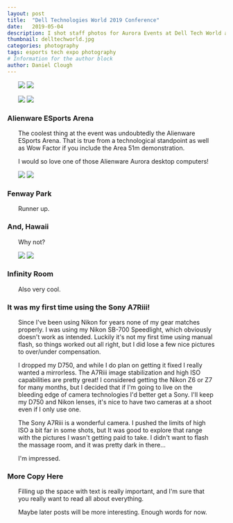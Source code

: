 ```yaml
---
layout: post
title:  "Dell Technologies World 2019 Conference"
date:   2019-05-04
description: I shot staff photos for Aurora Events at Dell Tech World at Sands Expo. These are some of the more interesting photos from the Event.
thumbnail: delltechworld.jpg
categories: photography  
tags: esports tech expo photography
# Information for the author block
author: Daniel Clough
---
```


<base target="_blank">
<style>
	blockquote {font-size:90%; font-style: italic; margin:10px; }
	h2 { font-size: 600%; text-align: center;}
	p {margin-left: 5%; margin-right: 5%;}
</style>


![](https://scontent.flas1-2.fna.fbcdn.net/v/t1.0-9/59546165_426648927893616_5914414973001400320_n.jpg?_nc_cat=106&_nc_eui2=AeEgiBC3Ase-rFq1rwogGvFiecFmKWx0tgzAcTAiS2TG8s0T0_uE9KmLXwI_qxdIVq6aPUt_NRJ0NNJcDsYB3Se70uDhvfPzzTh4pCIvIohjLg&_nc_ht=scontent.flas1-2.fna&oh=c690c9d97fa4b3c998e90974d6c3e9d2&oe=5D63EC0A#left)
![](https://scontent.flas1-2.fna.fbcdn.net/v/t1.0-9/59778009_426648284560347_3577888236388745216_n.jpg?_nc_cat=104&_nc_eui2=AeHf_ZD5n0skc1l3zIaOZ9T9uFcXSZO398kgRsc003zT-zAGq9JDyH1LCJf4fFKjsINhXdDVc68GF1ILsNBUDGDJcfcBXf5KCX5Z-3Pb4_kptw&_nc_ht=scontent.flas1-2.fna&oh=916625ee8f23db5c02efacfb2d38a4f7&oe=5D75E33F#right)

![](https://scontent.flas1-2.fna.fbcdn.net/v/t1.0-9/59022830_426647064560469_8103923772186165248_n.jpg?_nc_cat=111&_nc_eui2=AeGaMhwEUpKFSxN_NxJalPhB79okCaix13xGdxqVWwO3C_fpn2yakT2uQ9SYgH5mQrHP6-wxh1EZNn3SLjhndm-bT9PMUBG6DNKhHAGJ0BTCKA&_nc_ht=scontent.flas1-2.fna&oh=b8b8c21a6826a84eda62c105fe4e1afc&oe=5D71BC50#left)
![](https://scontent.flas1-2.fna.fbcdn.net/v/t1.0-9/57467825_426648571226985_1899250111842615296_n.jpg?_nc_cat=102&_nc_eui2=AeESffokrd2PI4x0TfwgVjXfjsfwVohslg-U9hj4og4y5gMqoUX86fRbVoo3jcTCODhR7xZWUcknri49psmmb6z1A8iiaD66EgOyX_r_hD4_0g&_nc_ht=scontent.flas1-2.fna&oh=5def3b260e14fee79d28647b8ee14e5e&oe=5D74E784#right)


### Alienware ESports Arena

The coolest thing at the event was undoubtedly the Alienware ESports Arena.
That is true from a technological standpoint as well as Wow Factor if you include the Area 51m demonstration.

I would so love one of those Alienware Aurora desktop computers!

![](https://scontent.flas1-2.fna.fbcdn.net/v/t1.0-9/59599971_426647274560448_783416410045939712_n.jpg?_nc_cat=110&_nc_eui2=AeEzhdwF_ZzOCVf786SHMnK6Po9t67G2szY_46y5ZT1mLUKSNNuDOLSE1ZaIJZx8S8rZVqpViKAnV-TuPmVPV9FjPt_jpjmHiSdbdD90ZQ6xcg&_nc_ht=scontent.flas1-2.fna&oh=ef52f9b5a419dc4a02d84d99b41e6d14&oe=5D2D74EB#left)
![](https://scontent.flas1-2.fna.fbcdn.net/v/t1.0-9/59690613_426647534560422_2799938383407742976_n.jpg?_nc_cat=105&_nc_eui2=AeHLBP9TCFU405MB4XIFSSKhONxYQPrM4BKKxQDqpNTD_z-t1itDAy4D_bNZbIL8SvB_YPMbGiThs5A-3bLtELutQdfhILQNm90lrZ53fB6NQA&_nc_ht=scontent.flas1-2.fna&oh=320d31e55bed0c9cf72003528be448a0&oe=5D2B0AA5#right)

### Fenway Park 

Runner up.

### And, Hawaii

Why not?

![](https://scontent.flas1-2.fna.fbcdn.net/v/t1.0-9/59129557_426647504560425_7964232524979240960_n.jpg?_nc_cat=105&_nc_eui2=AeFYNHJR4n6ElUK1EKReil9S4_k_M51cT5a38Alpn1Rol0iGsB3tcnmusS1F0W-B75T2tO6m-rRVgiuvpAxe9yA9YwBzl0wYGjIYqwOk20bW4w&_nc_ht=scontent.flas1-2.fna&oh=d801a9a84bc73ffd75d825ca17636178&oe=5D61DFBF#left)
![](https://scontent.flas1-2.fna.fbcdn.net/v/t1.0-9/59285598_426649007893608_7510288326134333440_n.jpg?_nc_cat=101&_nc_eui2=AeHg0bgOfZcBXw8PFMUNwfuO70yZBrcQIu9SAgOE8wyTx49qyHzzyU2EH4htPPk0dn6ZBsXPu-qJwiCwY6R84Tq5jxlGEsrJ-NRfKaIeR-vVFw&_nc_ht=scontent.flas1-2.fna&oh=ed751de972562a291498f9cc2cb4123b&oe=5D6BDD6E#right)


### Infinity Room

Also very cool.

### It was my first time using the Sony A7Riii!

Since I've been using Nikon for years none of my gear matches properly.
I was using my Nikon SB-700 Speedlight, which obviously doesn't work as intended.
Luckily it's not my first time using manual flash, so things worked out all right, but I did lose a few nice pictures to over/under compensation.

I dropped my D750, and while I do plan on getting it fixed I really wanted a mirrorless.
The A7Riii image stabilization and high ISO capabilities are pretty great!
I considered getting the Nikon Z6 or Z7 for many months, but I decided that if I'm going to live on the bleeding edge of camera technologies I'd better get a Sony.
I'll keep my D750 and Nikon lenses, it's nice to have two cameras at a shoot even if I only use one.

The Sony A7Riii is a wonderful camera.
I pushed the limits of high ISO a bit far in some shots, but It was good to explore that range with the pictures I wasn't getting paid to take.
I didn't want to flash the massage room, and it was pretty dark in there... 

I'm impressed.

### More Copy Here

Filling up the space with text is really important, and I'm sure that you really want to read all about everything.

Maybe later posts will be more interesting.
Enough words for now.